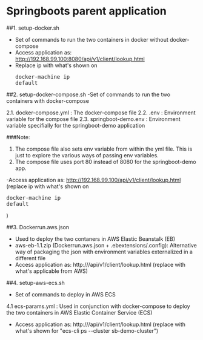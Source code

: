 # Springboots parent application


##1. setup-docker.sh
- Set of commands to run the two containers in docker without docker-compose
- Access application as: http://192.168.99.100:8080/api/v1/client/lookup.html 
- Replace ip with what's shown on <pre>docker-machine ip default</pre>
	
	
##2. setup-docker-compose.sh
-Set of commands to run the two containers with docker-compose
	
2.1. docker-compose.yml : The docker-compose file
2.2. .env : Environment variable for the compose file
2.3. springboot-demo.env : Environment variable specifially for the springboot-demo application

###Note: 
1. The compose file also sets env variable from within the yml file. This is just to explore the various ways of passing env variables.
2. The compose file uses port 80 instead of 8080 for the springboot-demo app.
		
-Access application as: http://192.168.99.100/api/v1/client/lookup.html (replace ip with what's shown on <pre>docker-machine ip default</pre>)
	
	
##3. Dockerrun.aws.json
	
- Used to deploy the two contaners in AWS Elastic Beanstalk (EB)
- aws-eb-1.1.zip (Dockerrun.aws.json + .ebextensions/.config): Alternative way of packaging the json with environment variables externalized in a different file
- Access application as: http://<IP>/api/v1/client/lookup.html (replace <IP> with what's applicable from AWS)
	

##4. setup-aws-ecs.sh

- Set of commands to deploy in AWS ECS

4.1 ecs-params.yml : Used in conjunction with docker-compose to deploy the two containers in AWS Elastic Container Service (ECS)
- Access application as: http://<IP>/api/v1/client/lookup.html (replace <IP> with what's shown for  "ecs-cli ps --cluster sb-demo-cluster")